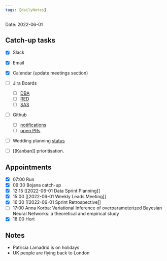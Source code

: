 ```yaml
---
tags: [dailyNotes]
---
```

 
Date: 2022-06-01

## Catch-up tasks

- [x] Slack
- [x] Email
- [x] Calendar (update meetings section)
- [ ] Jira Boards
  - [ ] [DBA](https://hybridtheory.atlassian.net/jira/software/c/projects/DBA/boards/90) 
  - [ ] [RED](https://hybridtheory.atlassian.net/jira/software/c/projects/RED/boards/86)
  - [ ] [SAS](https://hybridtheory.atlassian.net/jira/software/c/projects/SAS/boards/66)
- [ ] Github
  - [ ] [notifications](https://github.com/notifications?query=is%3Aunread)
  - [ ] [open PRs](https://github.com/pulls?q=is%3Aopen+is%3Apr+user%3Ahybridtheory+-label%3Adependencies+)
- [ ] Wedding planning [status](https://trello.com/b/c0vjqSCR/wedding-planning)
- [ ] [[Kanban]] prioritisation.


## Appointments
- [x] 07:00 Run
- [x] 09:30 Bojana catch-up
- [x] 12:15 [[2022-06-01 Data Sprint Planning]]
- [x] 15:00 [[2022-06-01 Weekly Leads Meeting]]
- [x] 16:30 [[2022-06-01 Sprint Retrospective]]
- [ ] 17:00 Anna Korba: Variational Inference of overparameterized Bayesian Neural Networks: a theoretical and empirical study
- [x] 18:00 Hort
## Notes
- Patricia Lamadrid is on holidays
- UK people are flying back to London